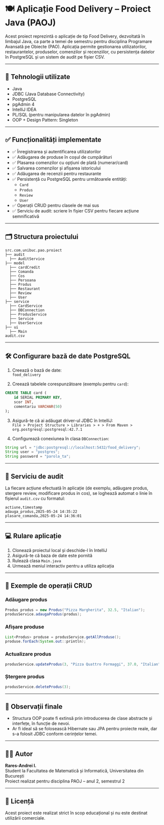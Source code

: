 # 🍽️ Aplicație Food Delivery – Proiect Java (PAOJ)

Acest proiect reprezintă o aplicație de tip Food Delivery, dezvoltată în limbajul Java, ca parte a temei de semestru pentru disciplina Programare Avansată pe Obiecte (PAO). Aplicația permite gestionarea utilizatorilor, restaurantelor, produselor, comenzilor și recenziilor, cu persistența datelor în PostgreSQL și un sistem de audit pe fișier CSV.

---

## 🧰 Tehnologii utilizate

- Java 
- JDBC (Java Database Connectivity)
- PostgreSQL
- pgAdmin 4
- IntelliJ IDEA
- PL/SQL (pentru manipularea datelor în pgAdmin)
- OOP + Design Pattern: Singleton

---

## ✅ Funcționalități implementate

- ✅ Înregistrarea și autentificarea utilizatorilor
- ✅ Adăugarea de produse în coșul de cumpărături
- ✅ Plasarea comenzilor cu opțiuni de plată (numerar/card)
- ✅ Salvarea comenzilor și afișarea istoricului
- ✅ Adăugarea de recenzii pentru restaurante
- ✅ Persistență cu PostgreSQL pentru următoarele entități:
  - `Card`
  - `Produs`
  - `Review`
  - `User`
- ✅ Operații CRUD pentru clasele de mai sus
- ✅ Serviciu de audit: scriere în fișier CSV pentru fiecare acțiune semnificativă

---

## 🗂️ Structura proiectului

```
src.com.unibuc.pao.proiect
├── audit
  ├── AuditService
├── model
  ├── cardCredit
  ├── Comanda
  ├── Cos
  ├── Persoana
  ├── Produs
  ├── Restaurant
  ├── Review
  ├── User
├── service
  ├── CardService
  ├── DBConnection
  ├── ProdusService
  ├── Service
  ├── UserService
├── ui
  ├── Main
audit.csv       
```

---

## 🛠️ Configurare bază de date PostgreSQL

1. Creează o bază de date:  
   `food_delivery`

2. Creează tabelele corespunzătoare (exemplu pentru `card`):

```sql
CREATE TABLE card (
    id SERIAL PRIMARY KEY,
    scor INT,
    comentariu VARCHAR(50)
);
```

3. Asigură-te că ai adăugat driver-ul JDBC în IntelliJ:  
   `File > Project Structure > Libraries > + > From Maven > org.postgresql:postgresql:42.7.1`

4. Configurează conexiunea în clasa `DBConnection`:

```java
String url = "jdbc:postgresql://localhost:5432/food_delivery";
String user = "postgres";
String password = "parola_ta";
```

---

## 🧪 Serviciu de audit

La fiecare acțiune efectuată în aplicație (de exemplu, adăugare produs, stergere review, modificare produs in cos), se loghează automat o linie în fișierul `audit.csv` cu formatul:

```csv
actiune,timestamp
adauga_produs,2025-05-24 14:35:22
plasare_comanda,2025-05-24 14:36:01
```

---

## 💻 Rulare aplicație

1. Clonează proiectul local și deschide-l în IntelliJ
2. Asigură-te că baza de date este pornită
3. Rulează clasa `Main.java`
4. Urmează meniul interactiv pentru a utiliza aplicația

---

## 🧪 Exemple de operații CRUD

### Adăugare produs

```java
Produs produs = new Produs("Pizza Margherita", 32.5, "Italian");
produsService.adaugaProdus(produs);
```

### Afișare produse

```java
List<Produs> produse = produsService.getAllProduse();
produse.forEach(System.out::println);
```

### Actualizare produs

```java
produsService.updateProdus(3, "Pizza Quattro Formaggi", 37.0, "Italian");
```

### Ștergere produs

```java
produsService.deleteProdus(3);
```

---

## 📌 Observații finale

- Structura OOP poate fi extinsă prin introducerea de clase abstracte și interfețe, în funcție de nevoi.
- Ar fi ideal să se folosească Hibernate sau JPA pentru proiecte reale, dar s-a folosit JDBC conform cerințelor temei.

---

## 👨‍🎓 Autor

**Rares-Andrei I.**  
Student la Facultatea de Matematică și Informatică, Universitatea din București  
Proiect realizat pentru disciplina PAOJ – anul 2, semestrul 2

---

## 📝 Licență

Acest proiect este realizat strict în scop educațional și nu este destinat utilizării comerciale.
